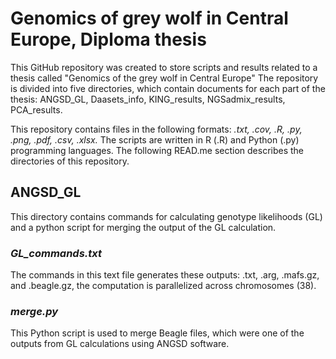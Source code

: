 # Genomics of grey wolf in Central Europe, Diploma thesis 
This GitHub repository was created to store scripts and results related to a thesis called "Genomics of the grey wolf in Central Europe"
  The repository is divided into five directories, which contain documents for each part of the thesis: ANGSD_GL, Daasets_info, KING_results, NGSadmix_results, PCA_results.

This repository contains files in the following formats: _.txt, .cov, .R, .py, .png, .pdf, .csv, .xlsx._ The scripts are written in R (.R) and Python (.py) programming languages. 
The following READ.me section describes the directories of this repository.  

## ANGSD_GL
This directory contains commands for calculating genotype likelihoods (GL) and a python script for merging the output of the GL calculation.
### _GL_commands.txt_
The commands in this text file generates these outputs: .txt, .arg, .mafs.gz, and .beagle.gz, the computation is parallelized across chromosomes (38). 
### _merge.py_
This Python script is used to merge Beagle files, which were one of the outputs from GL calculations using ANGSD software. 

